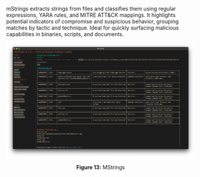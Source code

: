 mStrings extracts strings from files and classifies them using regular expressions, YARA rules, and MITRE ATT&CK mappings. It highlights potential indicators of compromise and suspicious behavior, grouping matches by tactic and technique. Ideal for quickly surfacing malicious capabilities in binaries, scripts, and documents.

![MStrings](../images/mstrings.png)

<p align="center"><strong>Figure 13:</strong> MStrings</p>
